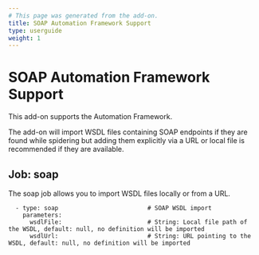 ```yaml
---
# This page was generated from the add-on.
title: SOAP Automation Framework Support
type: userguide
weight: 1
---
```


# SOAP Automation Framework Support

This add-on supports the Automation Framework.

The add-on will import WSDL files containing SOAP endpoints if they are found while spidering but adding them explicitly via a URL or local file is recommended if they are available.

## Job: soap

The soap job allows you to import WSDL files locally or from a URL.

```
  - type: soap                         # SOAP WSDL import
    parameters:
      wsdlFile:                        # String: Local file path of the WSDL, default: null, no definition will be imported
      wsdlUrl:                         # String: URL pointing to the WSDL, default: null, no definition will be imported
```
